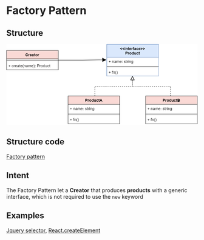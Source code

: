 # Factory Pattern

## Structure
![Factory](../../pics/factory.png)

## Structure code
[Factory pattern](./factory.ts)

## Intent
The Factory Pattern let a **Creator** that produces **products** with a generic interface, which is not required to use the `new` keyword

## Examples
[Jquery selector](./examples/query.js), [React.createElement](.,/../examples/createElement.js)